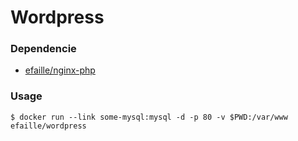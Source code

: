 # Wordpress

### Dependencie
* [efaille/nginx-php]

### Usage
```
$ docker run --link some-mysql:mysql -d -p 80 -v $PWD:/var/www efaille/wordpress
```
[efaille/nginx-php]://github.com/efaille/dockerfiles/tree/master/nginx-php
